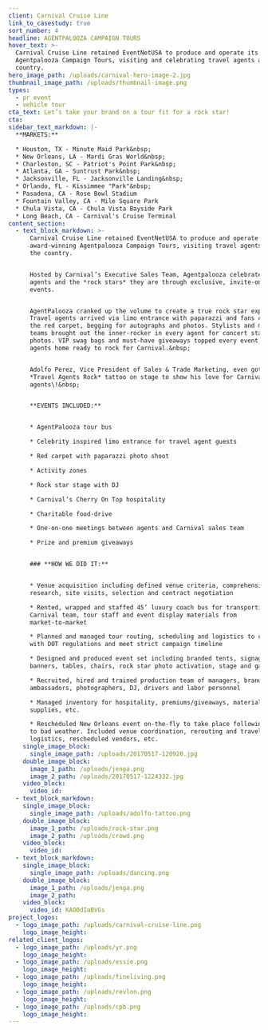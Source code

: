 ```yaml
---
client: Carnival Cruise Line
link_to_casestudy: true
sort_number: 4
headline: AGENTPALOOZA CAMPAIGN TOURS
hover_text: >-
  Carnival Cruise Line retained EventNetUSA to produce and operate its
  Agentpalooza Campaign Tours, visiting and celebrating travel agents around the
  country.
hero_image_path: /uploads/carnival-hero-image-2.jpg
thumbnail_image_path: /uploads/thumbnail-image.png
types:
  - pr event
  - vehicle tour
cta_text: Let’s take your brand on a tour fit for a rock star!
cta:
sidebar_text_markdown: |-
  **MARKETS:**

  * Houston, TX - Minute Maid Park&nbsp;
  * New Orleans, LA - Mardi Gras World&nbsp;
  * Charleston, SC - Patriot's Point Park&nbsp;
  * Atlanta, GA - Suntrust Park&nbsp;
  * Jacksonville, FL - Jacksonville Landing&nbsp;
  * Orlando, FL - Kissimmee "Park"&nbsp;
  * Pasadena, CA - Rose Bowl Stadium
  * Fountain Valley, CA - Mile Square Park
  * Chula Vista, CA - Chula Vista Bayside Park
  * Long Beach, CA - Carnival's Cruise Terminal
content_section:
  - text_block_markdown: >-
      Carnival Cruise Line retained EventNetUSA to produce and operate its
      award-winning Agentpalooza Campaign Tours, visiting travel agents around
      the country.


      Hosted by Carnival’s Executive Sales Team, Agentpalooza celebrated travel
      agents and the *rock stars* they are through exclusive, invite-only
      events.


      AgentPalooza cranked up the volume to create a true rock star experience.
      Travel agents arrived via limo entrance with paparazzi and fans crowding
      the red carpet, begging for autographs and photos. Stylists and makeup
      teams brought out the inner-rocker in every agent for concert stage
      photos. VIP swag bags and must-have giveaways topped every event, sending
      agents home ready to rock for Carnival.&nbsp;


      Adolfo Perez, Vice President of Sales & Trade Marketing, even got a
      *Travel Agents Rock* tattoo on stage to show his love for Carnival travel
      agents\!&nbsp;


      **EVENTS INCLUDED:**


      * AgentPalooza tour bus

      * Celebrity inspired limo entrance for travel agent guests

      * Red carpet with paparazzi photo shoot

      * Activity zones

      * Rock star stage with DJ

      * Carnival’s Cherry On Top hospitality

      * Charitable food-drive

      * One-on-one meetings between agents and Carnival sales team

      * Prize and premium giveaways


      ### **HOW WE DID IT:**


      * Venue acquisition including defined venue criteria, comprehensive market
      research, site visits, selection and contract negotiation

      * Rented, wrapped and staffed 45’ luxury coach bus for transporting
      Carnival team, tour staff and event display materials from
      market-to-market

      * Planned and managed tour routing, scheduling and logistics to comply
      with DOT regulations and meet strict campaign timeline

      * Designed and produced event set including branded tents, signage,
      banners, tables, chairs, rock star photo activation, stage and games

      * Recruited, hired and trained production team of managers, brand
      ambassadors, photographers, DJ, drivers and labor personnel

      * Managed inventory for hospitality, premiums/giveaways, materials,
      supplies, etc.

      * Rescheduled New Orleans event on-the-fly to take place following day due
      to bad weather. Included venue coordination, rerouting and travel
      logistics, rescheduled vendors, etc.
    single_image_block:
      single_image_path: /uploads/20170517-120920.jpg
    double_image_block:
      image_1_path: /uploads/jenga.png
      image_2_path: /uploads/20170517-1224332.jpg
    video_block:
      video_id:
  - text_block_markdown:
    single_image_block:
      single_image_path: /uploads/adolfo-tattoo.png
    double_image_block:
      image_1_path: /uploads/rock-star.png
      image_2_path: /uploads/crowd.png
    video_block:
      video_id:
  - text_block_markdown:
    single_image_block:
      single_image_path: /uploads/dancing.png
    double_image_block:
      image_1_path: /uploads/jenga.png
      image_2_path:
    video_block:
      video_id: KAO0dIaBVGs
project_logos:
  - logo_image_path: /uploads/carnival-cruise-line.png
    logo_image_height:
related_client_logos:
  - logo_image_path: /uploads/yr.png
    logo_image_height:
  - logo_image_path: /uploads/essie.png
    logo_image_height:
  - logo_image_path: /uploads/fineliving.png
    logo_image_height:
  - logo_image_path: /uploads/revlon.png
    logo_image_height:
  - logo_image_path: /uploads/cpb.png
    logo_image_height:
---
```


